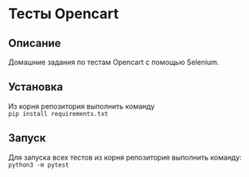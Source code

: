 # Тесты Opencart
## Описание
Домашние задания по тестам Opencart с помощью Selenium.
## Установка
Из корня репозитория выполнить команду  
`pip install requirements.txt`
## Запуск
Для запуска всех тестов из корня репозитория выполнить команду:  
`python3 -m pytest`  
